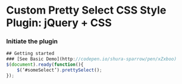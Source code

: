 # Custom Pretty Select CSS Style Plugin: jQuery + CSS
### Initiate the plugin
```javascript
## Getting started
### [See Basic Demo](http://codepen.io/shura-sparrow/pen/xZxboo)
$(document).ready(function(){
	$(‘#someSelect’).prettySelect();
});